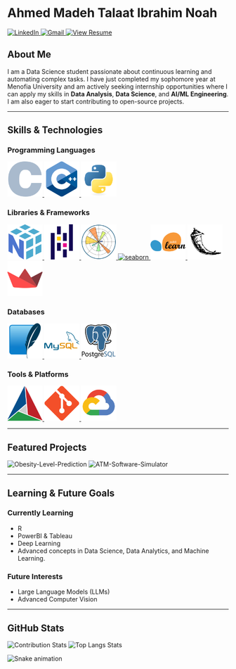 # Ahmed Madeh Talaat Ibrahim Noah

<p>
  <a href="https://www.linkedin.com/in/ahmed-madeh-noah/" target="_blank">
    <img src="https://img.shields.io/badge/LinkedIn-0077B5?style=for-the-badge&logo=linkedin&logoColor=white"
        alt="LinkedIn" width="130" height="40">
  </a>
  <a href="mailto:ahmed.madeh.noah@gmail.com">
    <img src="https://img.shields.io/badge/Gmail-D14836?style=for-the-badge&logo=gmail&logoColor=white" alt="Gmail"
        width="124" height="40">
  </a>
  <a href="https://github.com/Ahmed-Madeh-Noah/Ahmed-Madeh-Noah/blob/main/Ahmed_Noah_Resume.pdf" target="_blank">
    <img src="https://img.shields.io/badge/View-Resume-brightgreen?style=for-the-badge&logo=read-the-docs&logoColor=white"
        alt="View Resume" width="215" height="40">
  </a>
</p>

## About Me

I am a Data Science student passionate about continuous learning and automating complex tasks. I have just completed my
sophomore year at Menofia University and am actively seeking internship opportunities where I can apply my skills in
**Data Analysis**, **Data Science**, and **AI/ML Engineering**. I am also eager to start contributing to open-source
projects.

---

## Skills & Technologies

### Programming Languages

<p>
  <a href="https://www.cprogramming.com/" target="_blank" rel="noreferrer">
    <img src="https://raw.githubusercontent.com/devicons/devicon/master/icons/c/c-original.svg" alt="c" width="80"
        height="80"/> </a>
  <a href="https://www.cplusplus.com/" target="_blank" rel="noreferrer">
    <img src="https://raw.githubusercontent.com/devicons/devicon/master/icons/cplusplus/cplusplus-original.svg"
        alt="cplusplus" width="80" height="80"/> </a>
  <a href="https://www.python.org" target="_blank" rel="noreferrer">
    <img src="https://raw.githubusercontent.com/devicons/devicon/master/icons/python/python-original.svg" alt="python"
        width="80" height="80"/> </a>
</p>

### Libraries & Frameworks

<p>
  <a href="https://numpy.org/" target="_blank" rel="noreferrer">
    <img src="https://raw.githubusercontent.com/devicons/devicon/master/icons/numpy/numpy-original.svg" alt="numpy"
        width="80" height="80"/> </a>
  <a href="https://pandas.pydata.org/" target="_blank" rel="noreferrer">
    <img src="https://raw.githubusercontent.com/devicons/devicon/master/icons/pandas/pandas-original.svg" alt="pandas"
        width="80" height="80"/> </a>
  <a href="https://matplotlib.org/" target="_blank" rel="noreferrer">
    <img src="https://raw.githubusercontent.com/devicons/devicon/master/icons/matplotlib/matplotlib-original.svg"
        alt="matplotlib" width="80" height="80"/> </a>
  <a href="https://seaborn.pydata.org/" target="_blank" rel="noreferrer">
    <img src="https://raw.githubusercontent.com/mwaskom/seaborn/master/doc/_static/logo-mark-lightbg.svg" alt="seaborn"
        width="80" height="80"/> </a>
  <a href="https://scikit-learn.org/" target="_blank" rel="noreferrer">
    <img src="https://raw.githubusercontent.com/devicons/devicon/master/icons/scikitlearn/scikitlearn-original.svg"
        alt="scikit-learn" width="80" height="80"/> </a>
  <a href="https://flask.palletsprojects.com/" target="_blank" rel="noreferrer">
    <img src="https://raw.githubusercontent.com/devicons/devicon/master/icons/flask/flask-original.svg" alt="flask"
        width="80" height="80"/> </a>
  <a href="https://streamlit.io/" target="_blank" rel="noreferrer">
    <img src="https://raw.githubusercontent.com/devicons/devicon/master/icons/streamlit/streamlit-original.svg"
        alt="streamlit" width="80" height="80"/> </a>
</p>

### Databases

<p>
  <a href="https://www.sqlite.org/" target="_blank" rel="noreferrer">
    <img src="https://raw.githubusercontent.com/devicons/devicon/master/icons/sqlite/sqlite-original.svg" alt="sqlite" 
        width="80" height="80"/> </a>
  <a href="https://www.mysql.com/" target="_blank" rel="noreferrer">
    <img src="https://raw.githubusercontent.com/devicons/devicon/master/icons/mysql/mysql-original-wordmark.svg"
        alt="mysql" width="80" height="80"/> </a>
  <a href="https://www.postgresql.org" target="_blank" rel="noreferrer">
    <img src="https://raw.githubusercontent.com/devicons/devicon/master/icons/postgresql/postgresql-original-wordmark.svg"
        alt="postgresql" width="80" height="80"/> </a>
</p>

### Tools & Platforms

<p>
  <a href="https://cmake.org/" target="_blank" rel="noreferrer">
    <img src="https://raw.githubusercontent.com/devicons/devicon/master/icons/cmake/cmake-original.svg" alt="cmake"
        width="80" height="80"/> </a>
  <a href="https://git-scm.com/" target="_blank" rel="noreferrer">
    <img src="https://raw.githubusercontent.com/devicons/devicon/master/icons/git/git-original.svg" alt="git" width="80"
        height="80"/> </a>
  <a href="https://cloud.google.com/" target="_blank" rel="noreferrer">
    <img src="https://raw.githubusercontent.com/devicons/devicon/master/icons/googlecloud/googlecloud-original.svg"
        alt="gcp" width="80" height="80"/> </a>
</p>

---

## Featured Projects

<a>
  <img src="https://github-readme-stats.vercel.app/api/pin/?username=Ahmed-Madeh-Noah&repo=Obesity-Level-Prediction"
    alt="Obesity-Level-Prediction"/>
</a>
<a>
  <img src="https://github-readme-stats.vercel.app/api/pin/?username=Ahmed-Madeh-Noah&repo=ATM-Software-Simulator"
    alt="ATM-Software-Simulator"/>
</a>

---

## Learning & Future Goals

### Currently Learning

* R
* PowerBI & Tableau
* Deep Learning
* Advanced concepts in Data Science, Data Analytics, and Machine Learning.

### Future Interests

* Large Language Models (LLMs)
* Advanced Computer Vision

___

## GitHub Stats

<a>
  <img height=200 src="https://github-readme-stats.vercel.app/api?username=Ahmed-Madeh-Noah"  alt="Contribution Stats"/>
</a>
<a>
  <img height=200
    src="https://github-readme-stats.vercel.app/api/top-langs?username=Ahmed-Madeh-Noah&layout=compact&langs_count=8&card_width=320&size_weight=0.00&count_weight=1"
        alt="Top Langs Stats"/>
</a>

![Snake animation](https://github.com/Ahmed-Madeh-Noah/Ahmed-Madeh-Noah/blob/output/github-contribution-grid-snake.svg)
